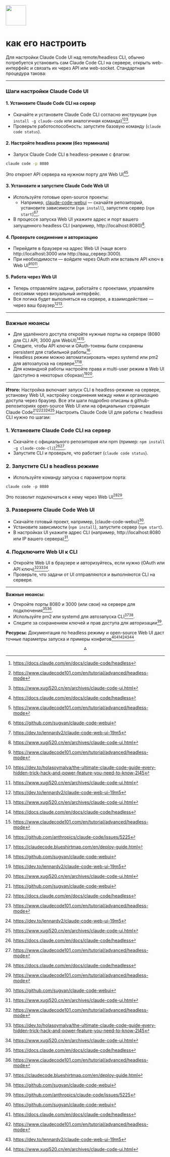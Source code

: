 <img src="https://r2cdn.perplexity.ai/pplx-full-logo-primary-dark%402x.png" style="height:64px;margin-right:32px"/>

# как его настроить

Для настройки Claude Code UI над remote/headless CLI, обычно потребуется установить сам Claude Code CLI на сервере, открыть web-интерфейс и связать их через API или web-socket. Стандартная процедура такова:

***

### Шаги настройки Claude Code UI

#### 1. Установите Claude Code CLI на сервер

- Скачайте и установите Claude Code CLI согласно инструкции (`npm install -g claude-code` или аналогичная команда)[^1][^2][^3].
- Проверьте работоспособность: запустите базовую команду (`claude code status`).


#### 2. Настройте headless режим (без терминала)

- Запуск Claude Code CLI в headless-режиме с флагом:

```bash
claude code -p 8080
```

Это откроет API сервера на нужном порту для Web UI[^1][^2].


#### 3. Установите и запустите Claude Code Web UI

- Используйте готовые open-source проекты:
    - Например, [claude-code-webui](https://github.com/sugyan/claude-code-webui) — скачайте репозиторий, установите зависимости (`npm install`), запустите сервер (`npm start`)[^4][^5].
- В процессе запуска Web UI укажите адрес и порт вашего запущенного headless CLI (например, http://localhost:8080)[^3].


#### 4. Проверьте соединение и авторизацию

- Перейдите в браузере на адрес Web UI (чаще всего http://localhost:3000 или http://ваш_сервер:3000).
- При необходимости — войдите через OAuth или вставьте API ключ в Web UI[^2][^6][^3].


#### 5. Работа через Web UI

- Теперь отправляйте задачи, работайте с проектами, управляйте сессиями через визуальный интерфейс.
- Вся логика будет выполняться на сервере, а взаимодействие — через ваш браузер[^5][^3].

***

### Важные нюансы

- Для удалённого доступа откройте нужные порты на сервере (8080 для CLI API, 3000 для WebUI)[^1][^2].
- Следите, чтобы API ключи и OAuth-токены были сохранены persistent для стабильной работы[^7].
- Headless режим можно автоматизировать через systemd или pm2 для автозапуска на сервере[^8][^4].
- Для командной работы настройте права и multi-user режим в Web UI (доступно в некоторых сборках)[^5][^3].

***

**Итого:** Настройка включает запуск CLI в headless-режиме на сервере, установку Web UI, настройку соединения между ними и организацию доступа через браузер. Все эти шаги подробно описаны в github-репозиториях open-source Web UI или на официальных страницах Claude Code[^4][^1][^2][^5][^3].Настроить Claude Code UI для работы с headless CLI нужно по шагам:

### 1. Установите Claude Code CLI на сервер

- Скачайте с официального репозитория или npm (пример: `npm install -g claude-code-cli`)[^1][^2].
- Запустите CLI и проверьте, что работает (`claude code status`).


### 2. Запустите CLI в headless режиме

- Используйте команду запуска с параметром порта:

```
claude code -p 8080
```

Это позволит подключаться к нему через Web UI[^1][^2].


### 3. Разверните Claude Code Web UI

- Скачайте готовый проект, например, [claude-code-webui][^4].
- Установите зависимости (`npm install`), запустите сервер (`npm start`).
- В настройках UI укажите адрес CLI (например, http://localhost:8080 или IP вашего сервера)[^3].


### 4. Подключите Web UI к CLI

- Откройте Web UI в браузере и авторизуйтесь, если нужно (OAuth или API ключ)[^2][^6][^3].
- Проверьте, что задачи от UI отправляются и выполняются CLI на сервере.

***

**Важные нюансы:**

- Откройте порты 8080 и 3000 (или свои) на сервере для подключения[^1][^2].
- Используйте pm2 или systemd для автозапуска CLI[^8][^4].
- Следите за сохранением ключей и прав доступа для авторизации[^7].

**Ресурсы:** Документация по headless режиму и open-source Web UI даст точные параметры запуска и примеры конфигов[^4][^1][^2][^5][^3].

<div align="center">⁂</div>

[^1]: https://docs.claude.com/en/docs/claude-code/headless

[^2]: https://www.claudecode101.com/en/tutorial/advanced/headless-mode

[^3]: https://www.xugj520.cn/en/archives/claude-code-ui.html

[^4]: https://github.com/sugyan/claude-code-webui

[^5]: https://dev.to/lennardv2/claude-code-web-ui-19m5

[^6]: https://dev.to/holasoymalva/the-ultimate-claude-code-guide-every-hidden-trick-hack-and-power-feature-you-need-to-know-2l45

[^7]: https://github.com/anthropics/claude-code/issues/5225

[^8]: https://claudecode.blueshirtmap.com/en/deploy-guide.html

